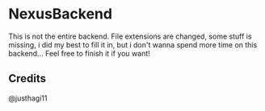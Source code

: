 # NexusBackend
This is not the entire backend. File extensions are changed, some stuff is missing, i did my best to fill it in, but i don't wanna spend more time on this backend... Feel free to finish it if you want!
## Credits
@justhagi11
